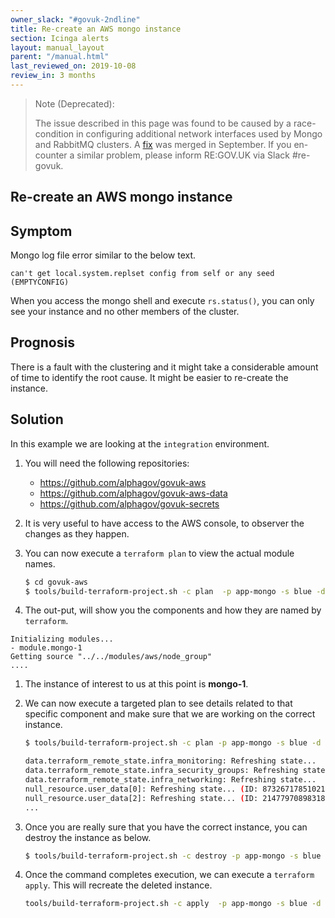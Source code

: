 ```yaml
---
owner_slack: "#govuk-2ndline"
title: Re-create an AWS mongo instance
section: Icinga alerts
layout: manual_layout
parent: "/manual.html"
last_reviewed_on: 2019-10-08
review_in: 3 months
---
```


> Note (Deprecated):
>
> The issue described in this page was found to be caused by a race-
> condition in configuring additional network interfaces used by Mongo
> and RabbitMQ clusters. A [fix](https://github.com/alphagov/govuk-aws/pull/1097) was merged in September. If you en-
> counter a similar problem, please inform RE:GOV.UK via Slack #re-govuk.


## Re-create an AWS mongo instance

## Symptom

Mongo log file error similar to the below text.
```
can't get local.system.replset config from self or any seed (EMPTYCONFIG)
```
When you access the mongo shell and execute `rs.status()`, you can only see
your instance and no other members of the cluster.

## Prognosis

There is a fault with the clustering and it might take a considerable amount of
time to identify the root cause. It might be easier to re-create the instance.

## Solution

In this example we are looking at the `integration` environment.

1. You will need the following repositories:

   - https://github.com/alphagov/govuk-aws
   - https://github.com/alphagov/govuk-aws-data
   - https://github.com/alphagov/govuk-secrets

1. It is very useful to have access to the AWS console, to observer the changes
   as they happen.

1. You can now execute a `terraform plan` to view the actual module names.

   ```bash
   $ cd govuk-aws
   $ tools/build-terraform-project.sh -c plan  -p app-mongo -s blue -d data -e integration # Please check the script to identify the keys
   ```

1. The out-put, will show you the components and how they are named by `terraform`.

  ```
  Initializing modules...
  - module.mongo-1
  Getting source "../../modules/aws/node_group"
  ....
  ```

1. The instance of interest to us at this point is **mongo-1**.

6. We can now execute a targeted plan to see details related to that specific
   component and make sure that we are working on the correct instance.

   ```bash
   $ tools/build-terraform-project.sh -c plan -p app-mongo -s blue -d data -e integration -- -target=module.mongo-1

   data.terraform_remote_state.infra_monitoring: Refreshing state...
   data.terraform_remote_state.infra_security_groups: Refreshing state...
   data.terraform_remote_state.infra_networking: Refreshing state...
   null_resource.user_data[0]: Refreshing state... (ID: 8732671785102119409)
   null_resource.user_data[2]: Refreshing state... (ID: 2147797089831867692)
   ...
   ```

7. Once you are really sure that you have the correct instance, you can destroy
   the instance as below.

   ```bash
   $ tools/build-terraform-project.sh -c destroy -p app-mongo -s blue -d data -e integration -- -target=module.mongo-1
   ```

8. Once the command completes execution, we can execute a `terraform apply`.
   This will recreate the deleted instance.

   ```bash
   tools/build-terraform-project.sh -c apply  -p app-mongo -s blue -d data -e integration # you can do a targeted apply but it is not necessary
   ```
